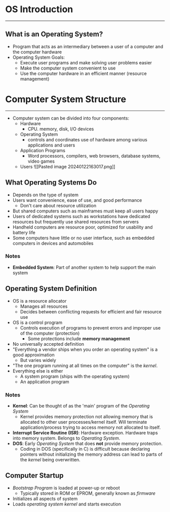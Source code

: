 # OS Introduction
---
## What is an Operating System?
- Program that acts as an intermediary between a user of a computer and the computer hardware
- Operating System Goals:
	- Execute user programs and make solving user problems easier
	- Make the computer system convenient to use
	- Use the computer hardware in an efficient manner (resource management)

# Computer System Structure
---
- Computer system can be divided into four components:
	- Hardware
		- CPU. memory, disk, I/O devices
	- Operating System
		- controls and coordinates use of hardware among various applications and users
	- Application Programs
		- Word processors, compilers, web browsers, database systems, video games
	- Users
![[Pasted image 20240122163017.png]]

## What Operating Systems Do
- Depends on the type of system
- Users want convenience, ease of use, and good performance
	- Don't care about resource utilization
- But shared computers such as mainframes must keep all users happy
- Users of dedicated systems such as workstations have dedicated resources but frequently use shared resources from servers
- Handheld computers are resource poor, optimized for usability and battery life
- Some computers have little or no user interface, such as embedded computers in devices and automobiles

### Notes
- **Embedded System**: Part of another system to help support the main system

## Operating System Definition
- OS is a resource allocator
	- Manages all resources
	- Decides between conflicting requests for efficient and fair resource use
- OS is a control program
	- Controls execution of programs to prevent errors and improper use of the computer (protection)
		- Some protections include **memory management**
- No universally accepted definition
- "Everything a vendor ships when you order an operating system" is a good approximation
	- But varies widely
- "The one program running at all times on the computer" is the *kernel*.
- Everything else is either
	- A system program (ships with the operating system)
	- An application program

### Notes
- **Kernel**: Can be thought of as the 'main' program of the *Operating System*
	- Kernel provides memory protection not allowing memory that is allocated to other user processes/kernel itself. Will terminate application/process trying to access memory not allocated to itself.
- **Interrupt Service Routine (ISR)**: Hardware exception. Hardware traps into memory system. Belongs to *Operating System*. 
- **DOS**: Early *Operating System* that does **not** provide memory protection. 
	- Coding in DOS (specifically in C) is difficult because declaring pointers without initializing the memory address can lead to parts of the *kernel* being overwritten.

## Computer Startup
- *Bootstrap Program* is loaded at power-up or reboot
	- Typically stored in ROM or EPROM, generally known as *firmware*
- Initializes all aspects of system
- Loads *operating system kernel* and starts execution